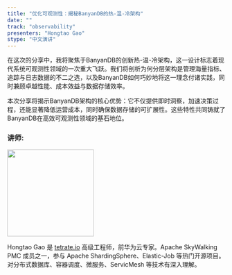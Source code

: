```yaml
---
title: "优化可观测性：揭秘BanyanDB的热-温-冷架构"
date: ""
track: "observability"
presenters: "Hongtao Gao"
stype: "中文演讲"
--- 
```


在这次的分享中，我将聚焦于BanyanDB的创新热-温-冷架构，这一设计标志着现代系统可观测性领域的一次重大飞跃。我们将剖析为何分层架构是管理海量指标、追踪与日志数据的不二之选，以及BanyanDB如何巧妙地将这一理念付诸实践，同时兼顾卓越性能、成本效益与数据存储效率。

本次分享将揭示BanyanDB架构的核心优势：它不仅提供即时洞察，加速决策过程，还能显著降低运营成本，同时确保数据存储的可扩展性。这些特性共同铸就了BanyanDB在高效可观测性领域的基石地位。

### 讲师:

<img src="https://sessionize.com/image/3884-400o400o1-N3BvQwYViSUncHQ9QkAmiP.jpg" width="200" /><br/>

Hongtao Gao 是 [tetrate.io](http://tetrate.io/) 高级工程师，前华为云专家。Apache SkyWalking PMC 成员之一，参与 Apache ShardingSphere、Elastic-Job 等热门开源项目。对分布式数据库、容器调度、微服务、ServicMesh 等技术有深入理解。